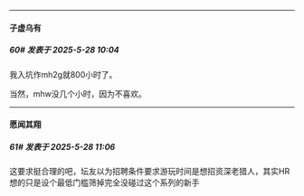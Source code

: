 ﻿
*****

####  子虚乌有  
##### 60#       发表于 2025-5-28 10:04

我入坑作mh2g就800小时了。

当然，mhw没几个小时，因为不喜欢。


*****

####  愿闻其翔  
##### 61#       发表于 2025-5-28 11:06

这要求挺合理的吧，坛友以为招聘条件要求游玩时间是想招资深老猎人，其实HR想的只是设个最低门槛筛掉完全没碰过这个系列的新手


